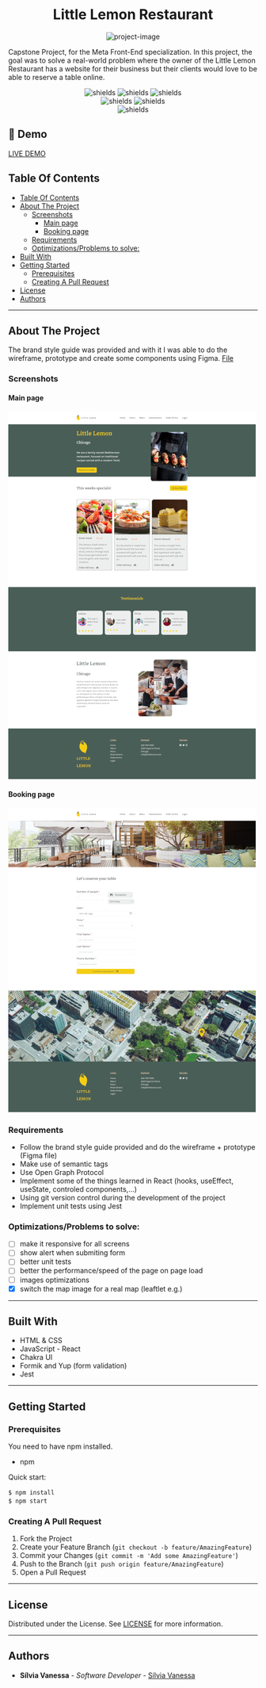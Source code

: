 <h1 align="center" id="title">Little Lemon Restaurant</h1>

<p align="center"><img src="https://socialify.git.ci/Nessvah/little_lemon_restaurant/image?font=Inter&amp;issues=1&amp;language=1&amp;name=1&amp;owner=1&amp;pattern=Formal%20Invitation&amp;pulls=1&amp;theme=Auto" alt="project-image"></p>

<p id="description">Capstone Project, for the Meta Front-End specialization. In this project, the goal was to solve a real-world problem where the owner of the Little Lemon Restaurant has a website for their business but their clients would love to be able to reserve a table online.
</p>

<p align="center"><img src="https://img.shields.io/github/issues/nessvah/little_lemon_restaurant" alt="shields">&nbsp;<img src="https://img.shields.io/github/issues-pr/nessvah/little_lemon_restaurant" alt="shields">&nbsp;<img src="https://img.shields.io/github/license/nessvah/little_lemon_restaurant" alt="shields">
  <br/>
  <img src="https://img.shields.io/twitter/follow/nessvah_?label=follow%20me&amp;style=social" alt="shields">&nbsp;<img src="https://img.shields.io/github/followers/nessvah?style=social" alt="shields">
  <br/>
  <img src="https://img.shields.io/website?down_message=Offline&amp;up_message=Online&amp;url=https%3A%2F%2Fvercel.com%2Fnessvah%2Flittle-lemon-restaurant-app" alt="shields"></p>

<h2>🚀 Demo</h2>

[LIVE DEMO](https://little-lemon-restaurant-app.vercel.app/)

## Table Of Contents

- [Table Of Contents](#table-of-contents)
- [About The Project](#about-the-project)
  - [Screenshots](#screenshots)
    - [Main page](#main-page)
    - [Booking page](#booking-page)
  - [Requirements](#requirements)
  - [Optimizations/Problems to solve:](#optimizationsproblems-to-solve)
- [Built With](#built-with)
- [Getting Started](#getting-started)
  - [Prerequisites](#prerequisites)
  - [Creating A Pull Request](#creating-a-pull-request)
- [License](#license)
- [Authors](#authors)

<hr/>

## About The Project

The brand style guide was provided and with it I was able to do the wireframe, prototype and create some components using Figma.
[File](https://www.figma.com/files/recent?fuid=1136340015527445765)

### Screenshots

#### Main page

![Main page](src/images/little_lemon_web2.png)

#### Booking page

![Booking page](src/images/little_lemon_web1.png)

### Requirements

- Follow the brand style guide provided and do the wireframe + prototype (Figma file)
- Make use of semantic tags
- Use Open Graph Protocol
- Implement some of the things learned in React (hooks, useEffect, useState, controled components,...)
- Using git version control during the development of the project
- Implement unit tests using Jest

### Optimizations/Problems to solve:

- [ ] make it responsive for all screens
- [ ] show alert when submiting form
- [ ] better unit tests
- [ ] better the performance/speed of the page on page load
- [ ] images optimizations
- [x] switch the map image for a real map (leaftlet e.g.)

<hr/>

## Built With

- HTML & CSS
- JavaScript - React
- Chakra UI
- Formik and Yup (form validation)
- Jest

<hr/>

## Getting Started

### Prerequisites

You need to have npm installed.

- npm

Quick start:

```sh
$ npm install
$ npm start
```

### Creating A Pull Request

1. Fork the Project
2. Create your Feature Branch (`git checkout -b feature/AmazingFeature`)
3. Commit your Changes (`git commit -m 'Add some AmazingFeature'`)
4. Push to the Branch (`git push origin feature/AmazingFeature`)
5. Open a Pull Request

<hr/>

## License

Distributed under the License. See [LICENSE]() for more information.

<hr/>

## Authors

- **Sílvia Vanessa** - _Software Developer_ - [Sílvia Vanessa](https://github.com/Nessvah)

